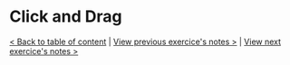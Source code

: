 # Click and Drag

[< Back to table of content](../README.md) |
[View previous exercice's notes >](../26-Stripe.Follow.Along.Nav/Notes.md) |
[View next exercice's notes >](../28-Video.Speed.Controller/Notes.md)
